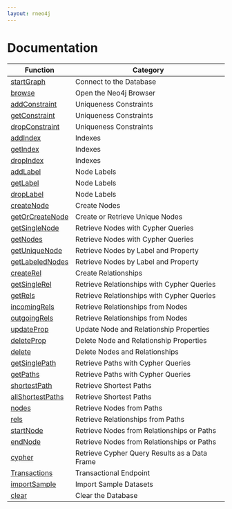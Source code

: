 ```yaml
---
layout: rneo4j
---
```


# Documentation

| Function                                     | Category                                                           |
| -------------------------------------------- | ------------------------------------------------------------------ |
| [startGraph](start-graph.html)               | Connect to the Database                                      		|
| [browse](browse.html)                        | Open the Neo4j Browser                                             |
| [addConstraint](add-constraint.html)         | Uniqueness Constraints                                             |
| [getConstraint](get-constraint.html)         | Uniqueness Constraints                                             |
| [dropConstraint](drop-constraint.html)       | Uniqueness Constraints                                             |
| [addIndex](add-index.html)                   | Indexes                                                            |
| [getIndex](get-index.html)                   | Indexes                                                            |
| [dropIndex](drop-index.html)                 | Indexes                                                            |
| [addLabel](add-label.html)                   | Node Labels                                                        |
| [getLabel](get-label.html)                   | Node Labels                                                        |
| [dropLabel](drop-label.html)                 | Node Labels                                                        |
| [createNode](create-node.html)               | Create Nodes                                                       |
| [getOrCreateNode](get-or-create-node.html)   | Create or Retrieve Unique Nodes                                    |
| [getSingleNode](get-single-node.html)        | Retrieve Nodes with Cypher Queries         						|
| [getNodes](get-nodes.html)                   | Retrieve Nodes with Cypher Queries         						|
| [getUniqueNode](get-unique-node.html)        | Retrieve Nodes by Label and Property       						|
| [getLabeledNodes](get-labeled-nodes.html)    | Retrieve Nodes by Label and Property       						|
| [createRel](create-rel.html)                 | Create Relationships                                               |
| [getSingleRel](get-single-rel.html)          | Retrieve Relationships with Cypher Queries 						|
| [getRels](get-rels.html)                     | Retrieve Relationships with Cypher Queries 						|		
| [incomingRels](incoming-rels.html)           | Retrieve Relationships from Nodes                                  |
| [outgoingRels](outgoing-rels.html)           | Retrieve Relationships from Nodes                                  |
| [updateProp](update-prop.html)               | Update Node and Relationship Properties                            |
| [deleteProp](delete-prop.html)               | Delete Node and Relationship Properties                            |
| [delete](delete.html)                        | Delete Nodes and Relationships                                     |
| [getSinglePath](get-single-path.html)        | Retrieve Paths with Cypher Queries                                 |
| [getPaths](get-paths.html)                   | Retrieve Paths with Cypher Queries                                 |
| [shortestPath](shortest-path.html)           | Retrieve Shortest Paths                                            |
| [allShortestPaths](all-shortest-paths.html)  | Retrieve Shortest Paths                                            |
| [nodes](nodes.html)                          | Retrieve Nodes from Paths                                          |
| [rels](rels.html)                            | Retrieve Relationships from Paths                                  |
| [startNode](start-node.html)                 | Retrieve Nodes from Relationships or Paths                         |
| [endNode](end-node.html)                     | Retrieve Nodes from Relationships or Paths                         |
| [cypher](cypher.html)                        | Retrieve Cypher Query Results as a Data Frame        				|
| [Transactions](transactions.html)   		   | Transactional Endpoint												|
| [importSample](import-sample.html)           | Import Sample Datasets                                             |
| [clear](clear.html)                          | Clear the Database                                                 |